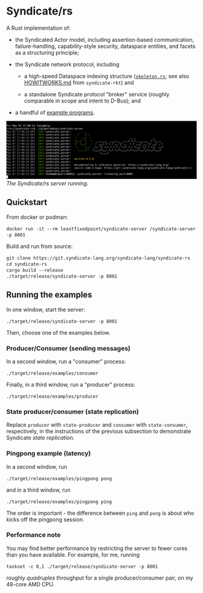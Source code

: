 # Syndicate/rs

A Rust implementation of:

 - the Syndicated Actor model, including assertion-based
   communication, failure-handling, capability-style security,
   dataspace entities, and facets as a structuring principle;

 - the Syndicate network protocol, including

   - a high-speed Dataspace indexing structure
     ([`skeleton.rs`](syndicate/src/skeleton.rs); see also
     [HOWITWORKS.md](https://git.syndicate-lang.org/syndicate-lang/syndicate-rkt/src/commit/90c4c60699069b496491b81ee63b5a45ffd638cb/syndicate/HOWITWORKS.md)
     from `syndicate-rkt`) and

   - a standalone Syndicate protocol "broker" service (roughly
     comparable in scope and intent to D-Bus); and

 - a handful of [example programs](syndicate-server/examples/).

![The Syndicate/rs server running.](syndicate-rs-server.png)  
*The Syndicate/rs server running.*

## Quickstart

From docker or podman:

    docker run -it --rm leastfixedpoint/syndicate-server /syndicate-server -p 8001

Build and run from source:

    git clone https://git.syndicate-lang.org/syndicate-lang/syndicate-rs
    cd syndicate-rs
    cargo build --release
    ./target/release/syndicate-server -p 8001

## Running the examples

In one window, start the server:

    ./target/release/syndicate-server -p 8001

Then, choose one of the examples below.

### Producer/Consumer (sending messages)

In a second window, run a "consumer" process:

    ./target/release/examples/consumer

Finally, in a third window, run a "producer" process:

    ./target/release/examples/producer

### State producer/consumer (state replication)

Replace `producer` with `state-producer` and `consumer` with
`state-consumer`, respectively, in the instructions of the previous
subsection to demonstrate Syndicate *state replication*.

### Pingpong example (latency)

In a second window, run

    ./target/release/examples/pingpong pong

and in a third window, run

    ./target/release/examples/pingpong ping

The order is important - the difference between `ping` and `pong` is
about who kicks off the pingpong session.

### Performance note

You may find better performance by restricting the server to fewer
cores than you have available. For example, for me, running

    taskset -c 0,1 ./target/release/syndicate-server -p 8001

roughly *quadruples* throughput for a single producer/consumer pair,
on my 48-core AMD CPU.
